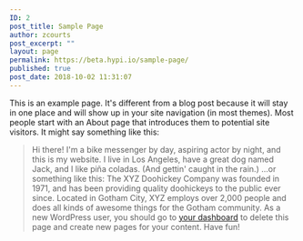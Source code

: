 ```yaml
---
ID: 2
post_title: Sample Page
author: zcourts
post_excerpt: ""
layout: page
permalink: https://beta.hypi.io/sample-page/
published: true
post_date: 2018-10-02 11:31:07
---
```

This is an example page. It's different from a blog post because it will stay in one place and will show up in your site navigation (in most themes). Most people start with an About page that introduces them to potential site visitors. It might say something like this: 
> Hi there! I'm a bike messenger by day, aspiring actor by night, and this is my website. I live in Los Angeles, have a great dog named Jack, and I like piña coladas. (And gettin' caught in the rain.) ...or something like this: 
> The XYZ Doohickey Company was founded in 1971, and has been providing quality doohickeys to the public ever since. Located in Gotham City, XYZ employs over 2,000 people and does all kinds of awesome things for the Gotham community. As a new WordPress user, you should go to [your dashboard][1] to delete this page and create new pages for your content. Have fun!

 [1]: http://hypi.io/wp-admin/